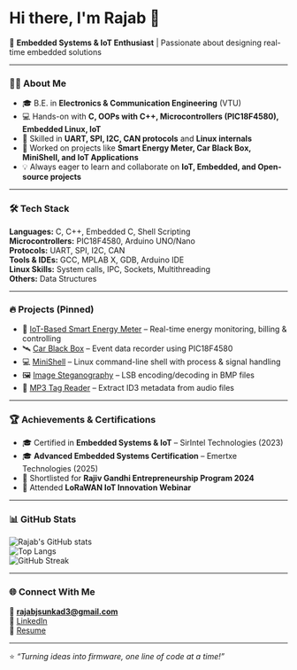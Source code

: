# Hi there, I'm Rajab 👋  

🚀 **Embedded Systems & IoT Enthusiast** | Passionate about designing real-time embedded solutions  

---

### 👨‍💻 About Me  
- 🎓 B.E. in **Electronics & Communication Engineering** (VTU)  
- 💻 Hands-on with **C, OOPs with C++, Microcontrollers (PIC18F4580), Embedded Linux, IoT**  
- 🔧 Skilled in **UART, SPI, I2C, CAN protocols** and **Linux internals**  
- 📡 Worked on projects like **Smart Energy Meter, Car Black Box, MiniShell, and IoT Applications**    
- 💡 Always eager to learn and collaborate on **IoT, Embedded, and Open-source projects**  

---

### 🛠️ Tech Stack  
**Languages:** C, C++, Embedded C, Shell Scripting  
**Microcontrollers:** PIC18F4580, Arduino UNO/Nano  
**Protocols:** UART, SPI, I2C, CAN  
**Tools & IDEs:** GCC, MPLAB X, GDB, Arduino IDE  
**Linux Skills:** System calls, IPC, Sockets, Multithreading  
**Others:** Data Structures 

---

### 🔥 Projects (Pinned)  
- 🔌 [IoT-Based Smart Energy Meter](#) – Real-time energy monitoring, billing & controlling 
- 🛰️ [Car Black Box](#) – Event data recorder using PIC18F4580  
- 💻 [MiniShell](#) – Linux command-line shell with process & signal handling  
- 🖼️ [Image Steganography](#) – LSB encoding/decoding in BMP files  
- 🎵 [MP3 Tag Reader](#) – Extract ID3 metadata from audio files  

---

### 🏆 Achievements & Certifications  
- 🎓 Certified in **Embedded Systems & IoT** – SirIntel Technologies (2023)  
- 🎓 **Advanced Embedded Systems Certification** – Emertxe Technologies (2025)  
- 🏅 Shortlisted for **Rajiv Gandhi Entrepreneurship Program 2024**  
- 📡 Attended **LoRaWAN IoT Innovation Webinar**  

---

### 📊 GitHub Stats  
![Rajab's GitHub stats](https://github-readme-stats.vercel.app/api?username=Rajab-Sunkad&show_icons=true&theme=radical)  
![Top Langs](https://github-readme-stats.vercel.app/api/top-langs/?username=Rajab-Sunkad&layout=compact&theme=radical)  
![GitHub Streak](https://github-readme-streak-stats.herokuapp.com/?user=Rajab-Sunkad&theme=radical)  

---

### 🌐 Connect With Me  
📧 **rajabjsunkad3@gmail.com**  
💼 [LinkedIn](https://www.linkedin.com/in/rajab-sunkad-b9040b270/)  
📂 [Resume](file:///C:/Users/3420/Downloads/Rajab_resume.pdf)  

---
⭐️ *“Turning ideas into firmware, one line of code at a time!”*  

